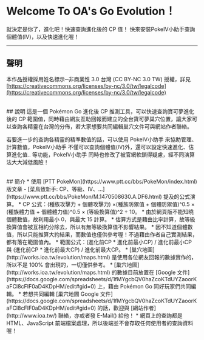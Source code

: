 # Welcome To OA's Go Evolution！
就決定是你了，進化吧！快速查詢進化後的 CP 值！ 快來安裝PokeIV小助手查詢個體值(IV)，以及快速進化喔！

---
## 聲明
本作品授權採用姓名標示─非商業性 3.0 台灣 (CC BY-NC 3.0 TW) 授權，詳見 [https://creativecommons.org/licenses/by-nc/3.0/tw/legalcode](https://creativecommons.org/licenses/by-nc/3.0/tw/legalcode)

<br/>
## 說明
這是一個 Pokémon Go 進化後 CP 推測工具，可以快速查詢寶可夢進化後的 CP 範圍值，同時藉由網友互助回報而建立的全台寶可夢巢穴位置，讓大家可以查詢各精靈在台灣的分佈，若大家想要共同編輯巢穴文件可與網站作者聯絡。

若要進一步的查詢各精靈的精準數值的話，可以使用 PokeIV小助手 來協助管理、計算數值，PokeIV小助手 不僅可以查詢個體值(IV)外，還可以設定快速進化、估算進化值.. 等功能，PokeIV小助手 同時也修改了被官網軟鎖得疑慮，經不同演算法大大減低風險！

<br/>
## 簡介
* 使用 [PTT PokeMon](https://www.ptt.cc/bbs/PokeMon/index.html) 版文章 - [菜鳥致新手: CP、等級、IV、...](https://www.ptt.cc/bbs/PokeMon/M.1470508630.A.DF6.html) 提及的公式演算。
* CP 公式：(種族攻擊力 + 個體攻擊力) ×(種族防禦值 + 個體防禦值)^0.5 × (種族體力值 + 個體體力值)^0.5 × (等級換算值)^2 ÷ 10。
* 由於網頁版不能知曉個體數值，故利用最小 0，與最大 15 計算。
* 估算方式是藉由比率計算，故等級換算值會被互相約分除去，所以有無等級換算值不影響結果。
* 因不知道個體數值，所以只能推算大約結果，而數值也僅供參考喔！不過藉由作者自己實測結果，都有落在範圍值內。
* 範圍公式：(進化前CP * 進化前最小CP) / 進化前最小CP 與 (進化前CP * 進化前最大CP) / 進化前最大CP。
* [巢穴地圖](http://works.ioa.tw/evolution/maps.html) 是使用各位網友回報的數據實作的，所以不是 100% 會出現的，一切僅供參考。
* [巢穴地圖](http://works.ioa.tw/evolution/maps.html) 的數據目前放置在 [Google 文件](https://docs.google.com/spreadsheets/d/1fMYgcbQV0haZcoKTdUYZaoorKaFCl8cFIF0aD4KDpHM/edit#gid=0) 上，藉由 Pokémon Go 同好玩家們共同編輯。
* 若想共同編輯 [巢穴地圖 Google 文件](https://docs.google.com/spreadsheets/d/1fMYgcbQV0haZcoKTdUYZaoorKaFCl8cFIF0aD4KDpHM/edit#gid=0) 的話，歡迎與 [網站作者](http://www.ioa.tw/) 聯絡，亦或者發 E-Mail(<comdan66@gmail.com>) 給他！
* 網頁上的查詢都是 HTML、JavaScript 前端檔案處理，所以後端並不會存取任何使用者的查詢資料喔！


